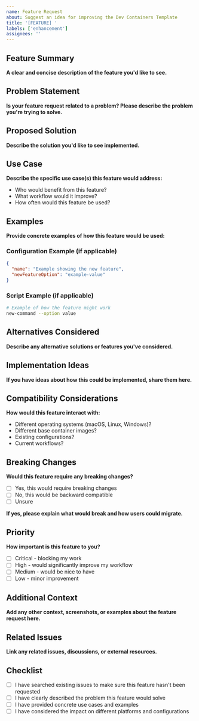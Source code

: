 ```yaml
---
name: Feature Request
about: Suggest an idea for improving the Dev Containers Template
title: '[FEATURE] '
labels: ['enhancement']
assignees: ''
---
```


## Feature Summary
**A clear and concise description of the feature you'd like to see.**

## Problem Statement
**Is your feature request related to a problem? Please describe the problem you're trying to solve.**

## Proposed Solution
**Describe the solution you'd like to see implemented.**

## Use Case
**Describe the specific use case(s) this feature would address:**

- Who would benefit from this feature?
- What workflow would it improve?
- How often would this feature be used?

## Examples
**Provide concrete examples of how this feature would be used:**

### Configuration Example (if applicable)
```json
{
  "name": "Example showing the new feature",
  "newFeatureOption": "example-value"
}
```

### Script Example (if applicable)
```bash
# Example of how the feature might work
new-command --option value
```

## Alternatives Considered
**Describe any alternative solutions or features you've considered.**

## Implementation Ideas
**If you have ideas about how this could be implemented, share them here.**

## Compatibility Considerations
**How would this feature interact with:**
- Different operating systems (macOS, Linux, Windows)?
- Different base container images?
- Existing configurations?
- Current workflows?

## Breaking Changes
**Would this feature require any breaking changes?**
- [ ] Yes, this would require breaking changes
- [ ] No, this would be backward compatible
- [ ] Unsure

**If yes, please explain what would break and how users could migrate.**

## Priority
**How important is this feature to you?**
- [ ] Critical - blocking my work
- [ ] High - would significantly improve my workflow
- [ ] Medium - would be nice to have
- [ ] Low - minor improvement

## Additional Context
**Add any other context, screenshots, or examples about the feature request here.**

## Related Issues
**Link any related issues, discussions, or external resources.**

## Checklist
- [ ] I have searched existing issues to make sure this feature hasn't been requested
- [ ] I have clearly described the problem this feature would solve
- [ ] I have provided concrete use cases and examples
- [ ] I have considered the impact on different platforms and configurations
